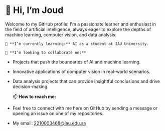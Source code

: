 # 👋 Hi, I’m Joud

Welcome to my GitHub profile! I'm a passionate learner and enthusiast in the field of artificial intelligence, always eager to explore the depths of machine learning, computer vision, and data analysis.


    🌱 **I’m currently learning:** AI as a student at IAU University.

    💞️ **I’m looking to collaborate on:** 
  - Projects that push the boundaries of AI and machine learning.
  - Innovative applications of computer vision in real-world scenarios.
  - Data analysis projects that can provide insightful conclusions and drive decision-making.
 
     📫 **How to reach me:** 
  - Feel free to connect with me here on GitHub by sending a message or opening an issue on one of my repositories.
  - My email: 2210003468@iau.edu.sa
